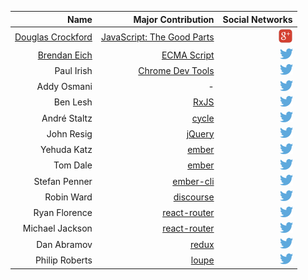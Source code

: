 | Name        | Major Contribution  | Social Networks  |
| -------------: | -----:| ----:|
| [Douglas Crockford](https://en.wikipedia.org/wiki/Douglas_Crockford)      | [JavaScript: The Good Parts](https://www.amazon.com/exec/obidos/ASIN/0596517742/wrrrldwideweb) | [![Google Plus](g+.png)](https://plus.google.com/+DouglasCrockfordEsq/posts) |
| [Brendan Eich](https://en.wikipedia.org/wiki/Brendan_Eich)      | [ECMA Script](https://en.wikipedia.org/wiki/ECMAScript) | [![Twitter](twitter.png)](https://twitter.com/BrendanEich) |
| Paul Irish      | [Chrome Dev Tools](https://developers.google.com/web/tools/chrome-devtools/?hl=en) | [![Twitter](twitter.png)](https://twitter.com/paul_irish) |
| Addy Osmani      | - | [![Twitter](twitter.png)](https://twitter.com/addyosmani) |
| Ben Lesh      | [RxJS](https://github.com/ReactiveX/RxJS) | [![Twitter](twitter.png)](https://twitter.com/BenLesh) |
| André Staltz      | [cycle](http://cycle.js.org/) | [![Twitter](twitter.png)](https://twitter.com/andrestaltz) |
| John Resig      | [jQuery](https://jquery.com/) | [![Twitter](twitter.png)](https://twitter.com/jeresig) |
| Yehuda Katz      | [ember](http://emberjs.com/) | [![Twitter](twitter.png)](https://twitter.com/wycats) |
| Tom Dale      | [ember](http://emberjs.com/) | [![Twitter](twitter.png)](https://twitter.com/tomdale) |
| Stefan Penner      | [ember-cli](https://ember-cli.com/) | [![Twitter](twitter.png)](https://twitter.com/stefanpenner) |
| Robin Ward      | [discourse](http://www.discourse.org/) | [![Twitter](twitter.png)](https://twitter.com/eviltrout) |
| Ryan Florence      | [react-router](https://github.com/reactjs/react-router) | [![Twitter](twitter.png)](https://twitter.com/ryanflorence) |
| Michael Jackson      | [react-router](https://github.com/reactjs/react-router) | [![Twitter](twitter.png)](https://twitter.com/mjackson) |
| Dan Abramov      | [redux](http://redux.js.org/) | [![Twitter](twitter.png)](https://twitter.com/dan_abramov) |
| Philip Roberts      | [loupe](http://latentflip.com/loupe/?code=JC5vbignYnV0dG9uJywgJ2NsaWNrJywgZnVuY3Rpb24gb25DbGljaygpIHsKICAgIHNldFRpbWVvdXQoZnVuY3Rpb24gdGltZXIoKSB7CiAgICAgICAgY29uc29sZS5sb2coJ1lvdSBjbGlja2VkIHRoZSBidXR0b24hJyk7ICAgIAogICAgfSwgMjAwMCk7Cn0pOwoKY29uc29sZS5sb2coIkhpISIpOwoKc2V0VGltZW91dChmdW5jdGlvbiB0aW1lb3V0KCkgewogICAgY29uc29sZS5sb2coIkNsaWNrIHRoZSBidXR0b24hIik7Cn0sIDUwMDApOwoKY29uc29sZS5sb2coIldlbGNvbWUgdG8gbG91cGUuIik7!!!PGJ1dHRvbj5DbGljayBtZSE8L2J1dHRvbj4%3D) | [![Twitter](twitter.png)](https://twitter.com/philip_roberts) |
